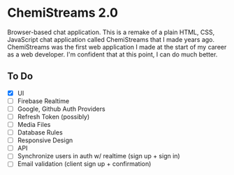 # ChemiStreams 2.0
Browser-based chat application. This is a remake of a plain HTML, CSS, JavaScript chat application called ChemiStreams that I made years ago. ChemiStreams was the first web application I made at the start of my career as a web developer. I'm confident that at this point, I can do much better.

## To Do
- [x] UI
- [ ] Firebase Realtime
- [ ] Google, Github Auth Providers
- [ ] Refresh Token (possibly)
- [ ] Media Files
- [ ] Database Rules
- [ ] Responsive Design
- [ ] API
- [ ] Synchronize users in auth w/ realtime (sign up + sign in)
- [ ] Email validation (client sign up + confirmation)
